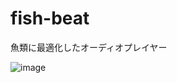 # fish-beat

魚類に最適化したオーディオプレイヤー


![image](https://github.com/ritogk/fish-beat/assets/72111956/b14fe76d-ff74-4282-8101-d064e557df84)
